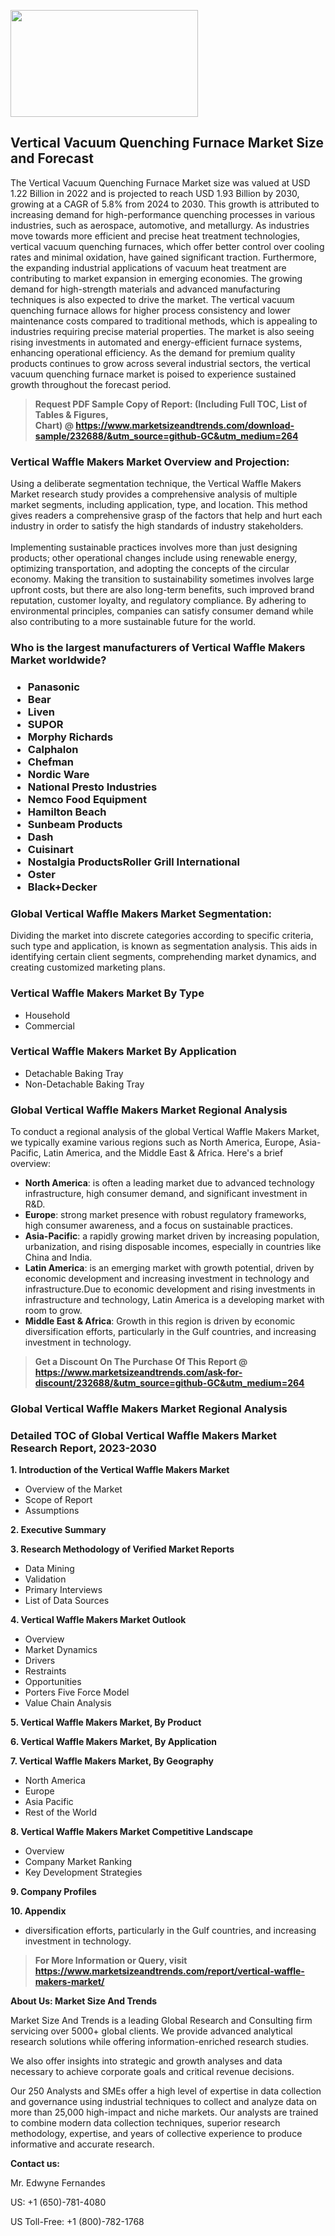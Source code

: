 <p><img class="alignnone size-medium wp-image-20088" src="https://ffe5etoiles.com/wp-content/uploads/2024/12/MST1-300x171.png" alt="" width="300" height="171" /></p><h2>Vertical Vacuum Quenching Furnace Market Size and Forecast</h2><p>The Vertical Vacuum Quenching Furnace Market size was valued at USD 1.22 Billion in 2022 and is projected to reach USD 1.93 Billion by 2030, growing at a CAGR of 5.8% from 2024 to 2030. This growth is attributed to increasing demand for high-performance quenching processes in various industries, such as aerospace, automotive, and metallurgy. As industries move towards more efficient and precise heat treatment technologies, vertical vacuum quenching furnaces, which offer better control over cooling rates and minimal oxidation, have gained significant traction. Furthermore, the expanding industrial applications of vacuum heat treatment are contributing to market expansion in emerging economies. The growing demand for high-strength materials and advanced manufacturing techniques is also expected to drive the market. The vertical vacuum quenching furnace allows for higher process consistency and lower maintenance costs compared to traditional methods, which is appealing to industries requiring precise material properties. The market is also seeing rising investments in automated and energy-efficient furnace systems, enhancing operational efficiency. As the demand for premium quality products continues to grow across several industrial sectors, the vertical vacuum quenching furnace market is poised to experience sustained growth throughout the forecast period.</p></p><blockquote id="" class=""><strong>Request PDF Sample Copy of Report: (Including Full TOC, List of Tables &amp; Figures, Chart)&nbsp;@&nbsp;<strong><a href="https://www.marketsizeandtrends.com/download-sample/232688/&utm_source=github-GC&utm_medium=264" target="_blank">https://www.marketsizeandtrends.com/download-sample/232688/&utm_source=github-GC&utm_medium=264</a></strong></strong></blockquote><h3 id="" class="">Vertical Waffle Makers Market&nbsp;Overview and Projection:</h3><p id="" class="">Using a deliberate segmentation technique, the Vertical Waffle Makers Market research study provides a comprehensive analysis of multiple market segments, including application, type, and location. This method gives readers a comprehensive grasp of the factors that help and hurt each industry in order to satisfy the high standards of industry stakeholders. <br /> <br />Implementing sustainable practices involves more than just designing products; other operational changes include using renewable energy, optimizing transportation, and adopting the concepts of the circular economy. Making the transition to sustainability sometimes involves large upfront costs, but there are also long-term benefits, such improved brand reputation, customer loyalty, and regulatory compliance. By adhering to environmental principles, companies can satisfy consumer demand while also contributing to a more sustainable future for the world.</p><h3 id="" class="">Who is the largest manufacturers of&nbsp;Vertical Waffle Makers Market worldwide?</h3><h3 class=""><p><ul><li>Panasonic </li><li> Bear </li><li> Liven </li><li> SUPOR </li><li> Morphy Richards </li><li> Calphalon </li><li> Chefman </li><li> Nordic Ware </li><li> National Presto Industries </li><li> Nemco Food Equipment </li><li> Hamilton Beach </li><li> Sunbeam Products </li><li> Dash </li><li> Cuisinart </li><li> Nostalgia ProductsRoller Grill International </li><li> Oster </li><li> Black+Decker</li></ul></p></h3><h3 id="" class="">Global&nbsp;Vertical Waffle Makers Market Segmentation:</h3><p id="" class="">Dividing the market into discrete categories according to specific criteria, such type and application, is known as segmentation analysis. This aids in identifying certain client segments, comprehending market dynamics, and creating customized marketing plans.</p><h3 id="" class="">Vertical Waffle Makers Market&nbsp;By Type</h3><p><p><ul><li>Household</li><li> Commercial</p></li></ul></p></p><h3 id="" class="">Vertical Waffle Makers Market&nbsp;By Application</h3><p class=""><p><ul><li>Detachable Baking Tray</li><li> Non-Detachable Baking Tray</li></ul></p></p><h3 id="" class="">Global Vertical Waffle Makers Market Regional Analysis</h3><p id="" class="">To conduct a regional analysis of the global Vertical Waffle Makers Market, we typically examine various regions such as North America, Europe, Asia-Pacific, Latin America, and the Middle East &amp; Africa. Here's a brief overview:</p><ul><li><strong>North America</strong>: is often a leading market due to advanced technology infrastructure, high consumer demand, and significant investment in R&amp;D.</li><li><strong>Europe</strong>: strong market presence with robust regulatory frameworks, high consumer awareness, and a focus on sustainable practices.</li><li><strong>Asia-Pacific</strong>: a rapidly growing market driven by increasing population, urbanization, and rising disposable incomes, especially in countries like China and India.</li><li><strong>Latin America</strong>: is an emerging market with growth potential, driven by economic development and increasing investment in technology and infrastructure.Due to economic development and rising investments in infrastructure and technology, Latin America is a developing market with room to grow.</li><li><strong>Middle East &amp; Africa</strong>: Growth in this region is driven by economic diversification efforts, particularly in the Gulf countries, and increasing investment in technology.</li></ul><blockquote id="" class=""><strong>Get a Discount On The Purchase Of This Report @ <strong><a href="https://www.marketsizeandtrends.com/ask-for-discount/232688/&utm_source=github-GC&utm_medium=264" target="_blank">https://www.marketsizeandtrends.com/ask-for-discount/232688/&utm_source=github-GC&utm_medium=264</a></strong></strong></blockquote><h3 id="" class="">Global Vertical Waffle Makers Market Regional Analysis</h3><h3 id="" class="">Detailed TOC of Global Vertical Waffle Makers Market Research Report, 2023-2030</h3><p id="" class=""><strong>1. Introduction of the Vertical Waffle Makers Market</strong></p><ul><li>Overview of the Market</li><li>Scope of Report</li><li>Assumptions</li></ul><p id="" class=""><strong>2. Executive Summary</strong></p><p id="" class=""><strong>3. Research Methodology of Verified Market Reports</strong></p><ul><li>Data Mining</li><li>Validation</li><li>Primary Interviews</li><li>List of Data Sources</li></ul><p id="" class=""><strong>4. Vertical Waffle Makers Market Outlook</strong></p><ul><li>Overview</li><li>Market Dynamics</li><li>Drivers</li><li>Restraints</li><li>Opportunities</li><li>Porters Five Force Model</li><li>Value Chain Analysis</li></ul><p id="" class=""><strong>5. Vertical Waffle Makers Market, By Product</strong></p><p id="" class=""><strong>6. Vertical Waffle Makers Market, By Application</strong></p><p id="" class=""><strong>7. Vertical Waffle Makers Market, By Geography</strong></p><ul><li>North America</li><li>Europe</li><li>Asia Pacific</li><li>Rest of the World</li></ul><p id="" class=""><strong>8. Vertical Waffle Makers Market Competitive Landscape</strong></p><ul><li>Overview</li><li>Company Market Ranking</li><li>Key Development Strategies</li></ul><p id="" class=""><strong>9. Company Profiles</strong></p><p id="" class=""><strong>10. Appendix</strong></p><ul><li>diversification efforts, particularly in the Gulf countries, and increasing investment in technology.</li></ul><blockquote id="" class=""><strong>For More Information or Query, visit <strong><strong><a href="https://www.marketsizeandtrends.com/report/vertical-waffle-makers-market/" target="_blank">https://www.marketsizeandtrends.com/report/vertical-waffle-makers-market/</a></strong></strong></strong></blockquote><p id="" class=""><strong>About Us: Market Size And Trends</strong></p><p id="" class="">Market Size And Trends is a leading Global Research and Consulting firm servicing over 5000+ global clients. We provide advanced analytical research solutions while offering information-enriched research studies.</p><p id="" class="">We also offer insights into strategic and growth analyses and data necessary to achieve corporate goals and critical revenue decisions.</p><p id="" class="">Our 250 Analysts and SMEs offer a high level of expertise in data collection and governance using industrial techniques to collect and analyze data on more than 25,000 high-impact and niche markets. Our analysts are trained to combine modern data collection techniques, superior research methodology, expertise, and years of collective experience to produce informative and accurate research.</p><p id="" class=""><strong>Contact us:</strong></p><p id="" class="">Mr. Edwyne Fernandes</p><p id="" class="">US: +1 (650)-781-4080</p><p id="" class="">US Toll-Free: +1 (800)-782-1768</p>
